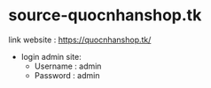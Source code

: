 # source-quocnhanshop.tk

link website : https://quocnhanshop.tk/

- login admin site:
  + Username : admin
  + Password : admin
